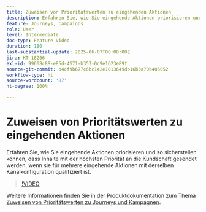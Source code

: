 ```yaml
---
title: Zuweisen von Prioritätswerten zu eingehenden Aktionen
description: Erfahren Sie, wie Sie eingehende Aktionen priorisieren und so sicherstellen können, dass Inhalte mit der höchsten Priorität an die Kundschaft gesendet werden, wenn sie für mehrere eingehende Aktionen mit derselben Kanalkonfiguration qualifiziert ist.
feature: Journeys, Campaigns
role: User
level: Intermediate
doc-type: Feature Video
duration: 180
last-substantial-update: 2025-06-07T00:00:00Z
jira: KT-18266
exl-id: 99608c88-e85d-4571-b357-0c9e1623e89f
source-git-commit: b4cf9b677c6bc142e1013649db16b3a70b405052
workflow-type: ht
source-wordcount: '87'
ht-degree: 100%

---
```


# Zuweisen von Prioritätswerten zu eingehenden Aktionen

Erfahren Sie, wie Sie eingehende Aktionen priorisieren und so sicherstellen können, dass Inhalte mit der höchsten Priorität an die Kundschaft gesendet werden, wenn sie für mehrere eingehende Aktionen mit derselben Kanalkonfiguration qualifiziert ist.

>[!VIDEO](https://video.tv.adobe.com/v/3445010/?learn=on&enablevpops&captions=ger)

Weitere Informationen finden Sie in der Produktdokumentation zum Thema [Zuweisen von Prioritätswerten zu Journeys und Kampagnen](https://experienceleague.adobe.com/de/docs/journey-optimizer/using/conflict-prioritization/priority-scores).
